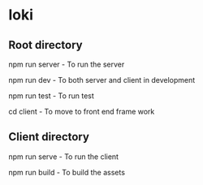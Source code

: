 # loki

## Root directory

npm run server - To run the server

npm run dev - To both server and client in development

npm run test - To run test

cd client - To move to front end frame work

## Client directory

npm run serve - To run the client

npm run build - To build the assets
